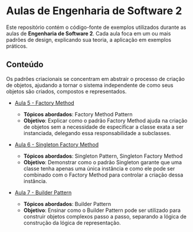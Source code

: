 # Aulas de Engenharia de Software 2

Este repositório contém o código-fonte de exemplos utilizados durante as aulas de **Engenharia de Software 2**.
Cada aula foca em um ou mais padrões de design, explicando sua teoria, a aplicação em exemplos práticos.

## Conteúdo

Os padrões criacionais se concentram em abstrair o processo de criação de objetos, ajudando a tornar o sistema
independente de como seus objetos são criados, compostos e representados.

- [Aula 5 - Factory Method](aula5/README.md)
    - **Tópicos abordados**: Factory Method Pattern
    - **Objetivo**: Explicar como o padrão Factory Method ajuda na criação de objetos sem a necessidade de especificar a
      classe exata a ser instanciada, delegando essa responsabilidade a subclasses.

- [Aula 6 - Singleton Factory Method](aula6/README.md)
    - **Tópicos abordados**: Singleton Pattern, Singleton Factory Method
    - **Objetivo**: Demonstrar como o padrão Singleton garante que uma classe tenha apenas uma única instância e como
      ele pode ser combinado com o Factory Method para controlar a criação dessa instância.

- [Aula 7 - Builder Pattern](aula7/README.md)
    - **Tópicos abordados**: Builder Pattern
    - **Objetivo**: Ensinar como o Builder Pattern pode ser utilizado para construir objetos complexos passo a passo,
      separando a lógica de construção da lógica de representação.
